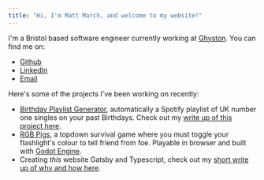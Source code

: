 ```yaml
---
title: "Hi, I'm Matt March, and welcome to my website!"
---
```


I'm a Bristol based software engineer currently working at [Ghyston](https://www.ghyston.com/). You can find me on:

* [Github](https://github.com/mattmarch)
* [LinkedIn](https://www.linkedin.com/in/matthew-march-a75b21121/)
* [Email](mailto:me@mattmarch.co.uk)

Here's some of the projects I've been working on recently:

* [Birthday Playlist Generator](https://playlist.mattmarch.co.uk), automatically a Spotify playlist of UK number one singles on your past Birthdays. Check out my [write up of this project here](/birthday-playlist).
* [RGB Pigs](https://mattmarch.itch.io/rgb-pigs), a topdown survival game where you must toggle your flashlight's colour to tell friend from foe. Playable in browser and built with [Godot Engine](https://godotengine.org/).
* Creating _this_ website Gatsby and Typescript, check out my [short write up of why and how here](/new-website).
